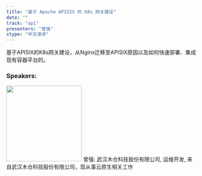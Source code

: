 ```yaml
---
title: "基于 Apache APISIX 的 K8s 网关建设"
date: "" 
track: "api"
presenters: "曾强"
stype: "中文演讲"
---
```

基于APISIX的K8s网关建设，从Nginx迁移至APISIX原因以及如何快速部署、集成现有容器平台的。
 ### Speakers: 
 <img src="images/speaker/1175.png" width="200" />
 曾强: 武汉木仓科技股份有限公司, 运维开发, 来自武汉木仓科技股份有限公司，现从事云原生相关工作
 
